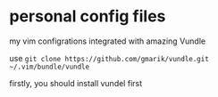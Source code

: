 personal config files
===

my vim configrations integrated with amazing Vundle

use
```git clone https://github.com/gmarik/vundle.git ~/.vim/bundle/vundle```

firstly, you should install vundel first
